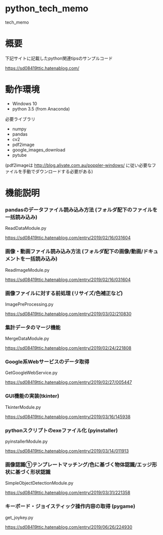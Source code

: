 # python_tech_memo

tech_memo


# 概要

下記サイトに記載したpython関連tipsのサンプルコード

https://sd08419ttic.hatenablog.com/

# 動作環境

* Windows 10
* python 3.5 (from Anaconda)

必要ライブラリ

* numpy
* pandas
* cv2
* pdf2image
* google_images_download
* pytube

(pdf2imageは http://blog.alivate.com.au/poppler-windows/ に従い必要なファイルを手動でダウンロードする必要がある)

# 機能説明

### pandasのデータファイル読み込み方法 (フォルダ配下のファイルを一括読み込み)

ReadDataModule.py

https://sd08419ttic.hatenablog.com/entry/2019/02/16/031604

### 画像・動画ファイル読み込み方法 (フォルダ配下の画像/動画/ドキュメントを一括読み込み)

ReadImageModule.py

https://sd08419ttic.hatenablog.com/entry/2019/02/16/031604

### 画像ファイルに対する前処理 (リサイズ/色補正など)

ImagePreProcessing.py

https://sd08419ttic.hatenablog.com/entry/2019/03/02/210830


### 集計データのマージ機能

MergeDataModule.py

https://sd08419ttic.hatenablog.com/entry/2019/02/24/221808

### Google系Webサービスのデータ取得

GetGoogleWebService.py

https://sd08419ttic.hatenablog.com/entry/2019/02/27/005447

### GUI機能の実装(tkinter)

TkinterModule.py

https://sd08419ttic.hatenablog.com/entry/2019/03/16/145938

### pythonスクリプトのexeファイル化 (pyinstaller)

pyinstallerModule.py

https://sd08419ttic.hatenablog.com/entry/2019/03/14/011913

### 画像認識①テンプレートマッチング/色に基づく物体認識/エッジ形状に基づく形状認識

SimpleObjectDetectionModule.py

https://sd08419ttic.hatenablog.com/entry/2019/03/31/221358


### キーボード・ジョイスティック操作内容の取得 (pygame) ###

get_joykey.py

https://sd08419ttic.hatenablog.com/entry/2019/06/26/224930
